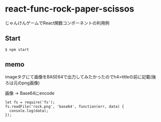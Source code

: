 # react-func-rock-paper-scissos
じゃんけんゲームでReact関数コンポーネントの利用例

## Start
```
$ npm start
```

## memo
imageタグにて画像をBASE64で出力してみたかったのでh4>titleの前に記載(後ろは元のpng画像)

画像 -> Base64にencode
```
let fs = require('fs');
fs.readFile('rock.png', 'base64', function(err, data) {
  console.log(data);
});
```